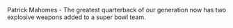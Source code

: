 Patrick Mahomes - The greatest quarterback of our generation now has two explosive weapons added to a super bowl team. 